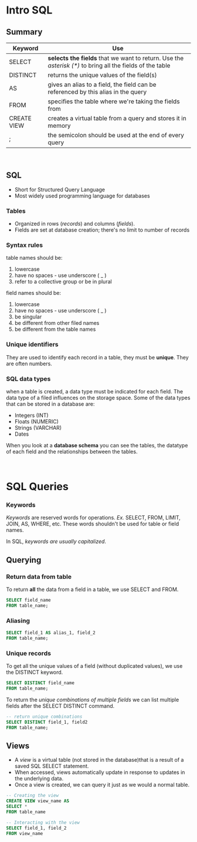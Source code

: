 # Intro SQL

## Summary

| Keyword | Use |
| --- | --- |
| SELECT | **selects the fields** that we want to return. Use the *asterisk (\*)* to bring all the fields of the table |
| DISTINCT | returns the unique values of the field(s) |
| AS | gives an alias to a field, the field can be referenced by this alias in the query |
| FROM | specifies the table where we're taking the fields from |
| CREATE VIEW | creates a virtual table from a query and stores it in memory|
| ; | the semicolon should be used at the end of every query |

<br />

## SQL

* Short for Structured Query Language
* Most widely used programming language for databases

### Tables

* Organized in rows (*records*) and columns (*fields*). 
* Fields are set at database creation; there's no limit to number of records

### Syntax rules

table names should be:

1. lowercase
2. have no spaces - use underscore ( _ )
3. refer to a collective group or be in plural

field names should be:

1. lowercase
2. have no spaces - use underscore ( _ )
3. be singular
4. be different from other filed names
5. be different from the table names

### Unique identifiers

They are used to identify each record in a table, they must be **unique**. They
are often numbers. 

### SQL data types

when a table is created, a data type must be indicated for each field. The data
type of a filed influences on the storage space. Some of the data types that can
be stored in a database are:

* Integers (INT)
* Floats (NUMERIC)
* Strings (VARCHAR)
* Dates

When you look at a **database schema** you can see the tables, the datatype of 
each field and the relationships between the tables. 

<br />

# SQL Queries

### Keywords

*Keywords* are reserved words for operations. *Ex.* SELECT, FROM, LIMIT, JOIN,
AS, WHERE, etc. These words shouldn't be used for table or field names. 

In SQL, *keywords are usually capitalized*.

## Querying

### Return data from table

To return **all** the data from a field in a table, we use SELECT and FROM.

```sql
SELECT field_name
FROM table_name;
```

### Aliasing 

```sql
SELECT field_1 AS alias_1, field_2
FROM table_name;
```

### Unique records

To get all the unique values of a field (without duplicated values), we use
the DISTINCT keyword. 

```sql
SELECT DISTINCT field_name
FROM table_name;
```
To return the *unique combinations of multiple fields* we can list multiple 
fields after the SELECT DISTINCT command.

```sql
-- return unique combinations
SELECT DISTINCT field_1, field2
FROM table_name;
```

## Views

* A *view* is a virtual table (not stored in the database)that is a result of a 
saved SQL SELECT statement.
* When accessed, views automatically update in response to updates in the
underlying data. 
* Once a view is created, we can query it just as we would a normal table. 

```sql
-- Creating the view
CREATE VIEW view_name AS
SELECT *
FROM table_name

-- Interacting with the view
SELECT field_1, field_2
FROM view_name
```
